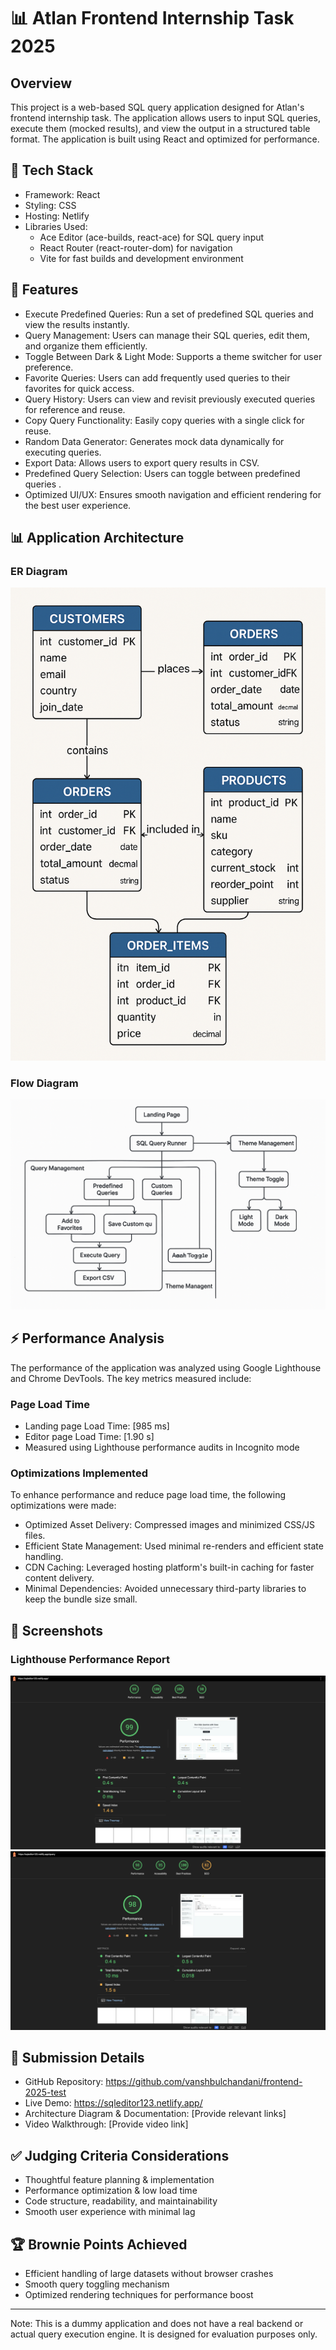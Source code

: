 # 📊 Atlan Frontend Internship Task 2025

## Overview

This project is a web-based SQL query application designed for Atlan's frontend internship task. The application allows users to input SQL queries, execute them (mocked results), and view the output in a structured table format. The application is built using React and optimized for performance.

## 🔧 Tech Stack

- Framework: React
- Styling: CSS
- Hosting: Netlify
- Libraries Used:
  - Ace Editor (ace-builds, react-ace) for SQL query input
  - React Router (react-router-dom) for navigation
  - Vite for fast builds and development environment

## 🚀 Features

- Execute Predefined Queries: Run a set of predefined SQL queries and view the results instantly.
- Query Management: Users can manage their SQL queries, edit them, and organize them efficiently.
- Toggle Between Dark & Light Mode: Supports a theme switcher for user preference.
- Favorite Queries: Users can add frequently used queries to their favorites for quick access.
- Query History: Users can view and revisit previously executed queries for reference and reuse.
- Copy Query Functionality: Easily copy queries with a single click for reuse.
- Random Data Generator: Generates mock data dynamically for executing queries.
- Export Data: Allows users to export query results in CSV.
- Predefined Query Selection: Users can toggle between predefined queries .
- Optimized UI/UX: Ensures smooth navigation and efficient rendering for the best user experience.

## 📊 Application Architecture

### ER Diagram

![ER Diagram](./images/ER-DIAGRAM.png)

### Flow Diagram

![Flow Diagram](./images/Flow-diagram.png)

## ⚡️ Performance Analysis

The performance of the application was analyzed using Google Lighthouse and Chrome DevTools. The key metrics measured include:

### Page Load Time

- Landing page Load Time: [985 ms]
- Editor page Load Time: [1.90 s]
- Measured using Lighthouse performance audits in Incognito mode

### Optimizations Implemented

To enhance performance and reduce page load time, the following optimizations were made:

- Optimized Asset Delivery: Compressed images and minimized CSS/JS files.
- Efficient State Management: Used minimal re-renders and efficient state handling.
- CDN Caching: Leveraged hosting platform's built-in caching for faster content delivery.
- Minimal Dependencies: Avoided unnecessary third-party libraries to keep the bundle size small.

## 📸 Screenshots

### Lighthouse Performance Report

![Lighthouse Report - Homepage](./images/homepage-preformance.png)
![Lighthouse Report - Editor](./images/editor-performance.png)

## 📜 Submission Details

- GitHub Repository: https://github.com/vanshbulchandani/frontend-2025-test
- Live Demo: https://sqleditor123.netlify.app/
- Architecture Diagram & Documentation: [Provide relevant links]
- Video Walkthrough: [Provide video link]

## ✅ Judging Criteria Considerations

- Thoughtful feature planning & implementation
- Performance optimization & low load time
- Code structure, readability, and maintainability
- Smooth user experience with minimal lag

## 🏆 Brownie Points Achieved

- Efficient handling of large datasets without browser crashes
- Smooth query toggling mechanism
- Optimized rendering techniques for performance boost

---

Note: This is a dummy application and does not have a real backend or actual query execution engine. It is designed for evaluation purposes only.
